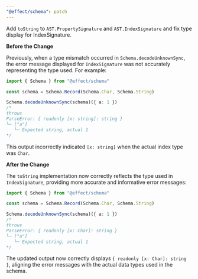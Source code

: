 ```yaml
---
"@effect/schema": patch
---
```


Add `toString` to `AST.PropertySignature` and `AST.IndexSignature` and fix type display for IndexSignature.

**Before the Change**

Previously, when a type mismatch occurred in `Schema.decodeUnknownSync`, the error message displayed for `IndexSignature` was not accurately representing the type used. For example:

```typescript
import { Schema } from "@effect/schema"

const schema = Schema.Record(Schema.Char, Schema.String)

Schema.decodeUnknownSync(schema)({ a: 1 })
/*
throws
ParseError: { readonly [x: string]: string }
└─ ["a"]
   └─ Expected string, actual 1
*/
```

This output incorrectly indicated `[x: string]` when the actual index type was `Char`.

**After the Change**

The `toString` implementation now correctly reflects the type used in `IndexSignature`, providing more accurate and informative error messages:

```ts
import { Schema } from "@effect/schema"

const schema = Schema.Record(Schema.Char, Schema.String)

Schema.decodeUnknownSync(schema)({ a: 1 })
/*
throws
ParseError: { readonly [x: Char]: string }
└─ ["a"]
   └─ Expected string, actual 1
*/
```

The updated output now correctly displays `{ readonly [x: Char]: string }`, aligning the error messages with the actual data types used in the schema.
